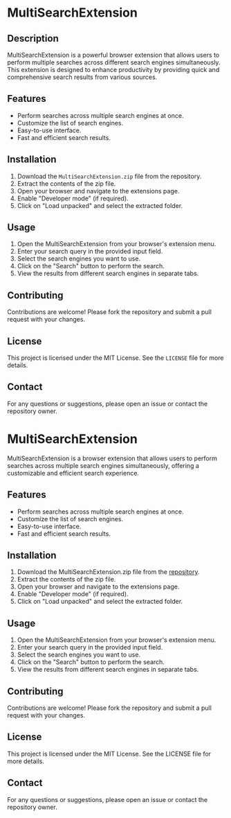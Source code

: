 
# MultiSearchExtension

## Description
MultiSearchExtension is a powerful browser extension that allows users to perform multiple searches across different search engines simultaneously. This extension is designed to enhance productivity by providing quick and comprehensive search results from various sources.

## Features
- Perform searches across multiple search engines at once.
- Customize the list of search engines.
- Easy-to-use interface.
- Fast and efficient search results.

## Installation
1. Download the `MultiSearchExtension.zip` file from the repository.
2. Extract the contents of the zip file.
3. Open your browser and navigate to the extensions page.
4. Enable "Developer mode" (if required).
5. Click on "Load unpacked" and select the extracted folder.

## Usage
1. Open the MultiSearchExtension from your browser's extension menu.
2. Enter your search query in the provided input field.
3. Select the search engines you want to use.
4. Click on the "Search" button to perform the search.
5. View the results from different search engines in separate tabs.

## Contributing
Contributions are welcome! Please fork the repository and submit a pull request with your changes.

## License
This project is licensed under the MIT License. See the `LICENSE` file for more details.

## Contact
For any questions or suggestions, please open an issue or contact the repository owner.









# MultiSearchExtension

MultiSearchExtension is a browser extension that allows users to perform searches across multiple search engines simultaneously, offering a customizable and efficient search experience.

## Features

- Perform searches across multiple search engines at once.
- Customize the list of search engines.
- Easy-to-use interface.
- Fast and efficient search results.

## Installation

1. Download the MultiSearchExtension.zip file from the [repository](link-to-repository).
2. Extract the contents of the zip file.
3. Open your browser and navigate to the extensions page.
4. Enable "Developer mode" (if required).
5. Click on "Load unpacked" and select the extracted folder.

## Usage

1. Open the MultiSearchExtension from your browser's extension menu.
2. Enter your search query in the provided input field.
3. Select the search engines you want to use.
4. Click on the "Search" button to perform the search.
5. View the results from different search engines in separate tabs.

## Contributing

Contributions are welcome! Please fork the repository and submit a pull request with your changes.

## License

This project is licensed under the MIT License. See the LICENSE file for more details.

## Contact

For any questions or suggestions, please open an issue or contact the repository owner.



